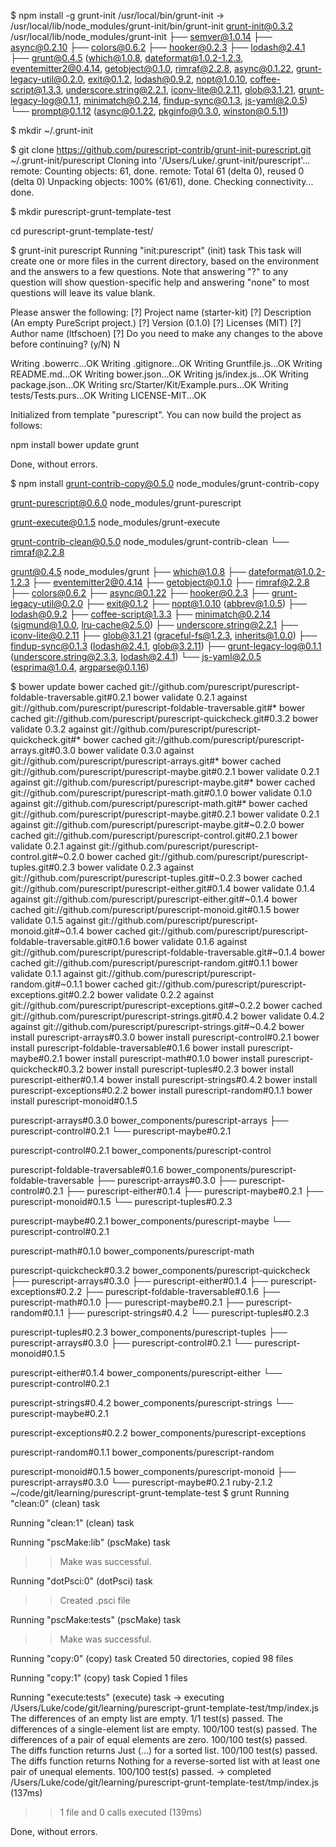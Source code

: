 $ npm install -g grunt-init
/usr/local/bin/grunt-init -> /usr/local/lib/node_modules/grunt-init/bin/grunt-init
grunt-init@0.3.2 /usr/local/lib/node_modules/grunt-init
├── semver@1.0.14
├── async@0.2.10
├── colors@0.6.2
├── hooker@0.2.3
├── lodash@2.4.1
├── grunt@0.4.5 (which@1.0.8, dateformat@1.0.2-1.2.3, eventemitter2@0.4.14, getobject@0.1.0, rimraf@2.2.8, async@0.1.22, grunt-legacy-util@0.2.0, exit@0.1.2, lodash@0.9.2, nopt@1.0.10, coffee-script@1.3.3, underscore.string@2.2.1, iconv-lite@0.2.11, glob@3.1.21, grunt-legacy-log@0.1.1, minimatch@0.2.14, findup-sync@0.1.3, js-yaml@2.0.5)
└── prompt@0.1.12 (async@0.1.22, pkginfo@0.3.0, winston@0.5.11)

$ mkdir ~/.grunt-init

$ git clone https://github.com/purescript-contrib/grunt-init-purescript.git ~/.grunt-init/purescript 
Cloning into '/Users/Luke/.grunt-init/purescript'...
remote: Counting objects: 61, done.
remote: Total 61 (delta 0), reused 0 (delta 0)
Unpacking objects: 100% (61/61), done.
Checking connectivity... done.

$ mkdir purescript-grunt-template-test

cd purescript-grunt-template-test/

$ grunt-init purescript
Running "init:purescript" (init) task
This task will create one or more files in the current directory, based on the
environment and the answers to a few questions. Note that answering "?" to any
question will show question-specific help and answering "none" to most questions
will leave its value blank.

Please answer the following:
[?] Project name (starter-kit) 
[?] Description (An empty PureScript project.) 
[?] Version (0.1.0) 
[?] Licenses (MIT) 
[?] Author name (ltfschoen) 
[?] Do you need to make any changes to the above before continuing? (y/N) N

Writing .bowerrc...OK
Writing .gitignore...OK
Writing Gruntfile.js...OK
Writing README.md...OK
Writing bower.json...OK
Writing js/index.js...OK
Writing package.json...OK
Writing src/Starter/Kit/Example.purs...OK
Writing tests/Tests.purs...OK
Writing LICENSE-MIT...OK

Initialized from template "purescript".
You can now build the project as follows: 

  npm install
  bower update
  grunt

Done, without errors.

$ npm install
grunt-contrib-copy@0.5.0 node_modules/grunt-contrib-copy

grunt-purescript@0.6.0 node_modules/grunt-purescript

grunt-execute@0.1.5 node_modules/grunt-execute

grunt-contrib-clean@0.5.0 node_modules/grunt-contrib-clean
└── rimraf@2.2.8

grunt@0.4.5 node_modules/grunt
├── which@1.0.8
├── dateformat@1.0.2-1.2.3
├── eventemitter2@0.4.14
├── getobject@0.1.0
├── rimraf@2.2.8
├── colors@0.6.2
├── async@0.1.22
├── hooker@0.2.3
├── grunt-legacy-util@0.2.0
├── exit@0.1.2
├── nopt@1.0.10 (abbrev@1.0.5)
├── lodash@0.9.2
├── coffee-script@1.3.3
├── minimatch@0.2.14 (sigmund@1.0.0, lru-cache@2.5.0)
├── underscore.string@2.2.1
├── iconv-lite@0.2.11
├── glob@3.1.21 (graceful-fs@1.2.3, inherits@1.0.0)
├── findup-sync@0.1.3 (lodash@2.4.1, glob@3.2.11)
├── grunt-legacy-log@0.1.1 (underscore.string@2.3.3, lodash@2.4.1)
└── js-yaml@2.0.5 (esprima@1.0.4, argparse@0.1.16)

$ bower update
bower cached        git://github.com/purescript/purescript-foldable-traversable.git#0.2.1
bower validate      0.2.1 against git://github.com/purescript/purescript-foldable-traversable.git#*
bower cached        git://github.com/purescript/purescript-quickcheck.git#0.3.2
bower validate      0.3.2 against git://github.com/purescript/purescript-quickcheck.git#*
bower cached        git://github.com/purescript/purescript-arrays.git#0.3.0
bower validate      0.3.0 against git://github.com/purescript/purescript-arrays.git#*
bower cached        git://github.com/purescript/purescript-maybe.git#0.2.1
bower validate      0.2.1 against git://github.com/purescript/purescript-maybe.git#*
bower cached        git://github.com/purescript/purescript-math.git#0.1.0
bower validate      0.1.0 against git://github.com/purescript/purescript-math.git#*
bower cached        git://github.com/purescript/purescript-maybe.git#0.2.1
bower validate      0.2.1 against git://github.com/purescript/purescript-maybe.git#~0.2.0
bower cached        git://github.com/purescript/purescript-control.git#0.2.1
bower validate      0.2.1 against git://github.com/purescript/purescript-control.git#~0.2.0
bower cached        git://github.com/purescript/purescript-tuples.git#0.2.3
bower validate      0.2.3 against git://github.com/purescript/purescript-tuples.git#~0.2.3
bower cached        git://github.com/purescript/purescript-either.git#0.1.4
bower validate      0.1.4 against git://github.com/purescript/purescript-either.git#~0.1.4
bower cached        git://github.com/purescript/purescript-monoid.git#0.1.5
bower validate      0.1.5 against git://github.com/purescript/purescript-monoid.git#~0.1.4
bower cached        git://github.com/purescript/purescript-foldable-traversable.git#0.1.6
bower validate      0.1.6 against git://github.com/purescript/purescript-foldable-traversable.git#~0.1.4
bower cached        git://github.com/purescript/purescript-random.git#0.1.1
bower validate      0.1.1 against git://github.com/purescript/purescript-random.git#~0.1.1
bower cached        git://github.com/purescript/purescript-exceptions.git#0.2.2
bower validate      0.2.2 against git://github.com/purescript/purescript-exceptions.git#~0.2.2
bower cached        git://github.com/purescript/purescript-strings.git#0.4.2
bower validate      0.4.2 against git://github.com/purescript/purescript-strings.git#~0.4.2
bower install       purescript-arrays#0.3.0
bower install       purescript-control#0.2.1
bower install       purescript-foldable-traversable#0.1.6
bower install       purescript-maybe#0.2.1
bower install       purescript-math#0.1.0
bower install       purescript-quickcheck#0.3.2
bower install       purescript-tuples#0.2.3
bower install       purescript-either#0.1.4
bower install       purescript-strings#0.4.2
bower install       purescript-exceptions#0.2.2
bower install       purescript-random#0.1.1
bower install       purescript-monoid#0.1.5

purescript-arrays#0.3.0 bower_components/purescript-arrays
├── purescript-control#0.2.1
└── purescript-maybe#0.2.1

purescript-control#0.2.1 bower_components/purescript-control

purescript-foldable-traversable#0.1.6 bower_components/purescript-foldable-traversable
├── purescript-arrays#0.3.0
├── purescript-control#0.2.1
├── purescript-either#0.1.4
├── purescript-maybe#0.2.1
├── purescript-monoid#0.1.5
└── purescript-tuples#0.2.3

purescript-maybe#0.2.1 bower_components/purescript-maybe
└── purescript-control#0.2.1

purescript-math#0.1.0 bower_components/purescript-math

purescript-quickcheck#0.3.2 bower_components/purescript-quickcheck
├── purescript-arrays#0.3.0
├── purescript-either#0.1.4
├── purescript-exceptions#0.2.2
├── purescript-foldable-traversable#0.1.6
├── purescript-math#0.1.0
├── purescript-maybe#0.2.1
├── purescript-random#0.1.1
├── purescript-strings#0.4.2
└── purescript-tuples#0.2.3

purescript-tuples#0.2.3 bower_components/purescript-tuples
├── purescript-arrays#0.3.0
├── purescript-control#0.2.1
└── purescript-monoid#0.1.5

purescript-either#0.1.4 bower_components/purescript-either
└── purescript-control#0.2.1

purescript-strings#0.4.2 bower_components/purescript-strings
└── purescript-maybe#0.2.1

purescript-exceptions#0.2.2 bower_components/purescript-exceptions

purescript-random#0.1.1 bower_components/purescript-random

purescript-monoid#0.1.5 bower_components/purescript-monoid
├── purescript-arrays#0.3.0
└── purescript-maybe#0.2.1
ruby-2.1.2 
~/code/git/learning/purescript-grunt-template-test $ grunt
Running "clean:0" (clean) task

Running "clean:1" (clean) task

Running "pscMake:lib" (pscMake) task
>> Make was successful.

Running "dotPsci:0" (dotPsci) task
>> Created .psci file

Running "pscMake:tests" (pscMake) task
>> Make was successful.

Running "copy:0" (copy) task
Created 50 directories, copied 98 files

Running "copy:1" (copy) task
Copied 1 files

Running "execute:tests" (execute) task
-> executing /Users/Luke/code/git/learning/purescript-grunt-template-test/tmp/index.js
The differences of an empty list are empty.
1/1 test(s) passed.
The differences of a single-element list are empty.
100/100 test(s) passed.
The differences of a pair of equal elements are zero.
100/100 test(s) passed.
The diffs function returns Just (...) for a sorted list.
100/100 test(s) passed.
The diffs function returns Nothing for a reverse-sorted list with at least one pair of unequal elements.
100/100 test(s) passed.
-> completed /Users/Luke/code/git/learning/purescript-grunt-template-test/tmp/index.js (137ms)

>> 1 file and 0 calls executed (139ms)

Done, without errors.